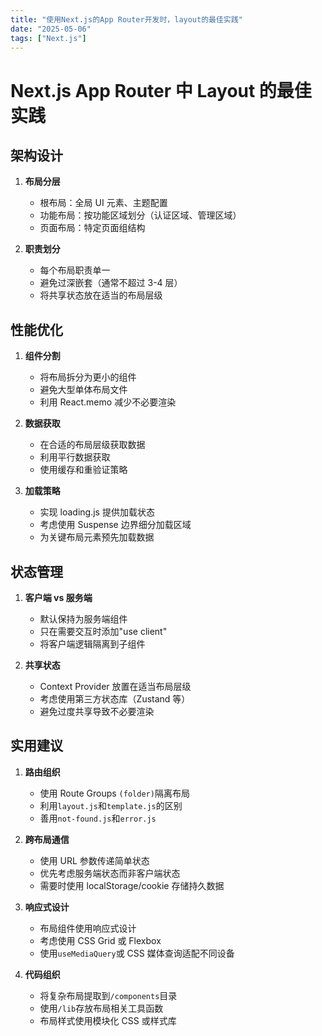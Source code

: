 ```yaml
---
title: "使用Next.js的App Router开发时，layout的最佳实践"
date: "2025-05-06"
tags: ["Next.js"]
---
```


# Next.js App Router 中 Layout 的最佳实践

## 架构设计

1. **布局分层**

   - 根布局：全局 UI 元素、主题配置
   - 功能布局：按功能区域划分（认证区域、管理区域）
   - 页面布局：特定页面组结构

2. **职责划分**
   - 每个布局职责单一
   - 避免过深嵌套（通常不超过 3-4 层）
   - 将共享状态放在适当的布局层级

## 性能优化

1. **组件分割**

   - 将布局拆分为更小的组件
   - 避免大型单体布局文件
   - 利用 React.memo 减少不必要渲染

2. **数据获取**

   - 在合适的布局层级获取数据
   - 利用平行数据获取
   - 使用缓存和重验证策略

3. **加载策略**
   - 实现 loading.js 提供加载状态
   - 考虑使用 Suspense 边界细分加载区域
   - 为关键布局元素预先加载数据

## 状态管理

1. **客户端 vs 服务端**

   - 默认保持为服务端组件
   - 只在需要交互时添加"use client"
   - 将客户端逻辑隔离到子组件

2. **共享状态**
   - Context Provider 放置在适当布局层级
   - 考虑使用第三方状态库（Zustand 等）
   - 避免过度共享导致不必要渲染

## 实用建议

1. **路由组织**

   - 使用 Route Groups `(folder)`隔离布局
   - 利用`layout.js`和`template.js`的区别
   - 善用`not-found.js`和`error.js`

2. **跨布局通信**

   - 使用 URL 参数传递简单状态
   - 优先考虑服务端状态而非客户端状态
   - 需要时使用 localStorage/cookie 存储持久数据

3. **响应式设计**

   - 布局组件使用响应式设计
   - 考虑使用 CSS Grid 或 Flexbox
   - 使用`useMediaQuery`或 CSS 媒体查询适配不同设备

4. **代码组织**
   - 将复杂布局提取到`/components`目录
   - 使用`/lib`存放布局相关工具函数
   - 布局样式使用模块化 CSS 或样式库
